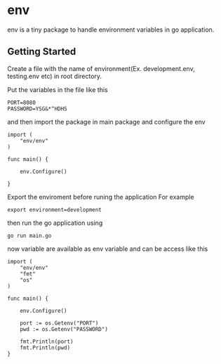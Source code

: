 # env

env is a tiny package to handle environment variables in go application.

## Getting Started

Create a file with the name of environment(Ex. development.env, testing.env etc) in root directory.

Put the variables in the file like this

```
PORT=8080
PASSWORD=YSG&*^HDHS
```
and then import the package in main package and configure the env

```
import (
	"env/env"
)

func main() {

	env.Configure()
  
}

```

Export the enviroment before runing the application 
For example

```
export environment=development
```

then run the go application using 

```
go run main.go
```

now variable are available as env variable and can be access like this 

```
import (
	"env/env"
	"fmt"
	"os"
)

func main() {

	env.Configure()

	port := os.Getenv("PORT")
	pwd := os.Getenv("PASSWORD")

	fmt.Println(port)
	fmt.Println(pwd)
}

```
